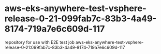 # aws-eks-anywhere-test-vsphere-release-0-21-099fab7c-83b3-4a49-8174-719a7e6c609d-117
repository for use with E2E test job aws-eks-anywhere-test-vsphere-release-0-21:099fab7c-83b3-4a49-8174-719a7e6c609d-117
